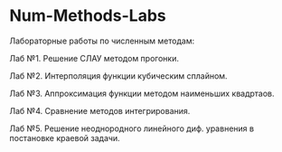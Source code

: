 # Num-Methods-Labs
Лабораторные работы по численным методам:

Лаб №1. Решение СЛАУ методом прогонки.

Лаб №2. Интерполяция функции кубическим сплайном.

Лаб №3. Аппроксимация функции методом наименьших квадртаов.

Лаб №4. Сравнение методов интегрирования.

Лаб №5. Решение неоднородного линейного диф. уравнения в постановке краевой задачи.
